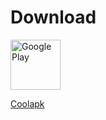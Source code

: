 # Download

[<img src="/guide/img/google-play-badge.png"
     alt="Google Play"
     height="80">](https://play.google.com/store/apps/details?id=com.absinthe.anywhere_&pcampaignid=pcampaignidMKT-Other-global-all-co-prtnr-py-PartBadge-Mar2515-1)

[Coolapk](https://www.coolapk.com/apk/com.absinthe.anywhere_)
